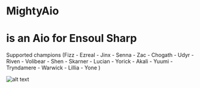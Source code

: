 # MightyAio
# is an Aio for Ensoul Sharp
Supported champions 
(Fizz - Ezreal - Jinx - Senna - Zac - Chogath - Udyr - Riven - Volibear - Shen - Skarner - Lucian - Yorick - Akali - Yuumi - Tryndamere - Warwick - Lillia - Yone )


![alt text](https://i.imgur.com/g8dRELn.png)
